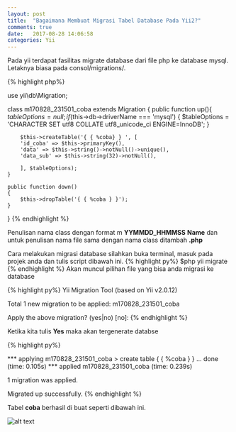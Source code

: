 ```yaml
---
layout: post
title:  "Bagaimana Membuat Migrasi Tabel Database Pada Yii2?"
comments: true
date:   2017-08-28 14:06:58
categories: Yii
---
```

 
Pada yii terdapat fasilitas migrate database dari file php ke database mysql.
Letaknya biasa pada consol/migrations/.

{% highlight php%}

use yii\db\Migration;

class m170828_231501_coba extends Migration
{
    public function up(){
        $tableOptions = null;
        if ($this->db->driverName === 'mysql') {
            $tableOptions = 'CHARACTER SET utf8 COLLATE utf8_unicode_ci ENGINE=InnoDB';
        }

        $this->createTable('{ { %coba} } ', [
        'id_coba' => $this->primaryKey(),
        'data' => $this->string()->notNull()->unique(),
        'data_sub' => $this->string(32)->notNull(),

        ], $tableOptions);
    }

    public function down()
    {
        $this->dropTable('{ { %coba } }');
    }
}
{% endhighlight %}

Penulisan nama class dengan format m __YYMMDD_HHMMSS__  __Name__
dan untuk penulisan nama file sama dengan nama class ditambah __.php__

Cara melakukan migrasi database silahkan buka terminal, masuk pada projek anda dan tulis script dibawah ini.
{% highlight py%}
$php yii migrate
{% endhighlight %}
 Akan muncul pilihan file yang bisa anda migrasi ke database

{% highlight py%}
Yii Migration Tool (based on Yii v2.0.12)

Total 1 new migration to be applied:
    m170828_231501_coba

Apply the above migration? (yes|no) [no]:
{% endhighlight %}

 Ketika kita tulis __Yes__ maka akan tergenerate databse

{% highlight py%}


*** applying m170828_231501_coba
    > create table { { %coba } } ... done (time: 0.105s)
*** applied m170828_231501_coba (time: 0.239s)


1 migration was applied.

Migrated up successfully.
{% endhighlight %}

Tabel __coba__ berhasil di buat seperti dibawah ini.

![alt text][gambar]

[gambar]:{{site.urlimg}}img-12.png "view tabel coba"


